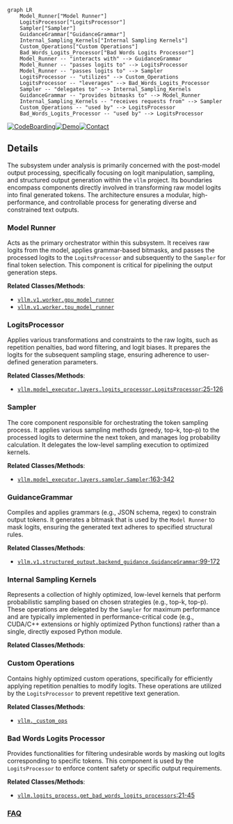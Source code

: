 ```mermaid
graph LR
    Model_Runner["Model Runner"]
    LogitsProcessor["LogitsProcessor"]
    Sampler["Sampler"]
    GuidanceGrammar["GuidanceGrammar"]
    Internal_Sampling_Kernels["Internal Sampling Kernels"]
    Custom_Operations["Custom Operations"]
    Bad_Words_Logits_Processor["Bad Words Logits Processor"]
    Model_Runner -- "interacts with" --> GuidanceGrammar
    Model_Runner -- "passes logits to" --> LogitsProcessor
    Model_Runner -- "passes logits to" --> Sampler
    LogitsProcessor -- "utilizes" --> Custom_Operations
    LogitsProcessor -- "leverages" --> Bad_Words_Logits_Processor
    Sampler -- "delegates to" --> Internal_Sampling_Kernels
    GuidanceGrammar -- "provides bitmasks to" --> Model_Runner
    Internal_Sampling_Kernels -- "receives requests from" --> Sampler
    Custom_Operations -- "used by" --> LogitsProcessor
    Bad_Words_Logits_Processor -- "used by" --> LogitsProcessor
```

[![CodeBoarding](https://img.shields.io/badge/Generated%20by-CodeBoarding-9cf?style=flat-square)](https://github.com/CodeBoarding/CodeBoarding)[![Demo](https://img.shields.io/badge/Try%20our-Demo-blue?style=flat-square)](https://www.codeboarding.org/demo)[![Contact](https://img.shields.io/badge/Contact%20us%20-%20contact@codeboarding.org-lightgrey?style=flat-square)](mailto:contact@codeboarding.org)

## Details

The subsystem under analysis is primarily concerned with the post-model output processing, specifically focusing on logit manipulation, sampling, and structured output generation within the `vllm` project. Its boundaries encompass components directly involved in transforming raw model logits into final generated tokens. The architecture ensures a modular, high-performance, and controllable process for generating diverse and constrained text outputs.

### Model Runner
Acts as the primary orchestrator within this subsystem. It receives raw logits from the model, applies grammar-based bitmasks, and passes the processed logits to the `LogitsProcessor` and subsequently to the `Sampler` for final token selection. This component is critical for pipelining the output generation steps.


**Related Classes/Methods**:

- <a href="https://github.com/vllm-project/vllm/blob/main/vllm/v1/worker/gpu_model_runner.py" target="_blank" rel="noopener noreferrer">`vllm.v1.worker.gpu_model_runner`</a>
- <a href="https://github.com/vllm-project/vllm/blob/main/vllm/v1/worker/tpu_model_runner.py" target="_blank" rel="noopener noreferrer">`vllm.v1.worker.tpu_model_runner`</a>


### LogitsProcessor
Applies various transformations and constraints to the raw logits, such as repetition penalties, bad word filtering, and logit biases. It prepares the logits for the subsequent sampling stage, ensuring adherence to user-defined generation parameters.


**Related Classes/Methods**:

- <a href="https://github.com/vllm-project/vllm/blob/main/vllm/model_executor/layers/logits_processor.py#L25-L126" target="_blank" rel="noopener noreferrer">`vllm.model_executor.layers.logits_processor.LogitsProcessor`:25-126</a>


### Sampler
The core component responsible for orchestrating the token sampling process. It applies various sampling methods (greedy, top-k, top-p) to the processed logits to determine the next token, and manages log probability calculation. It delegates the low-level sampling execution to optimized kernels.


**Related Classes/Methods**:

- <a href="https://github.com/vllm-project/vllm/blob/main/vllm/model_executor/layers/sampler.py#L163-L342" target="_blank" rel="noopener noreferrer">`vllm.model_executor.layers.sampler.Sampler`:163-342</a>


### GuidanceGrammar
Compiles and applies grammars (e.g., JSON schema, regex) to constrain output tokens. It generates a bitmask that is used by the `Model Runner` to mask logits, ensuring the generated text adheres to specified structural rules.


**Related Classes/Methods**:

- <a href="https://github.com/vllm-project/vllm/blob/main/vllm/v1/structured_output/backend_guidance.py#L99-L172" target="_blank" rel="noopener noreferrer">`vllm.v1.structured_output.backend_guidance.GuidanceGrammar`:99-172</a>


### Internal Sampling Kernels
Represents a collection of highly optimized, low-level kernels that perform probabilistic sampling based on chosen strategies (e.g., top-k, top-p). These operations are delegated by the `Sampler` for maximum performance and are typically implemented in performance-critical code (e.g., CUDA/C++ extensions or highly optimized Python functions) rather than a single, directly exposed Python module.


**Related Classes/Methods**:



### Custom Operations
Contains highly optimized custom operations, specifically for efficiently applying repetition penalties to modify logits. These operations are utilized by the `LogitsProcessor` to prevent repetitive text generation.


**Related Classes/Methods**:

- <a href="https://github.com/vllm-project/vllm/blob/main/vllm/_custom_ops.py" target="_blank" rel="noopener noreferrer">`vllm._custom_ops`</a>


### Bad Words Logits Processor
Provides functionalities for filtering undesirable words by masking out logits corresponding to specific tokens. This component is used by the `LogitsProcessor` to enforce content safety or specific output requirements.


**Related Classes/Methods**:

- <a href="https://github.com/vllm-project/vllm/blob/main/vllm/logits_process.py#L21-L45" target="_blank" rel="noopener noreferrer">`vllm.logits_process.get_bad_words_logits_processors`:21-45</a>




### [FAQ](https://github.com/CodeBoarding/GeneratedOnBoardings/tree/main?tab=readme-ov-file#faq)